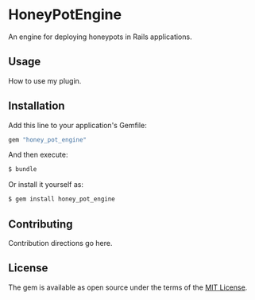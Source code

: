 # HoneyPotEngine
An engine for deploying honeypots in Rails applications.

## Usage
How to use my plugin.

## Installation
Add this line to your application's Gemfile:

```ruby
gem "honey_pot_engine"
```

And then execute:
```bash
$ bundle
```

Or install it yourself as:
```bash
$ gem install honey_pot_engine
```

## Contributing
Contribution directions go here.

## License
The gem is available as open source under the terms of the [MIT License](https://opensource.org/licenses/MIT).
